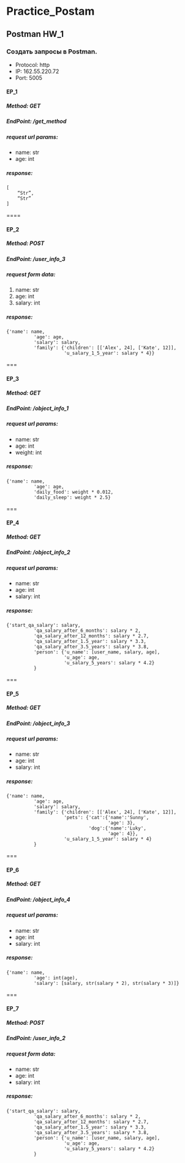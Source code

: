 # Practice_Postam

Postman
HW_1
---

### Создать запросы в Postman.

* Protocol: http
* IP: 162.55.220.72
* Port: 5005

#### EP_1
##### Method: GET
##### EndPoint: /get_method
##### request url params: 
* name: str
* age: int

##### response: 
```
[
    “Str”,
    “Str”
]
```
====

#### EP_2
##### Method: POST
##### EndPoint: /user_info_3
##### request form data: 
1. name: str
2. age: int
3. salary: int

##### response: 
```
{'name': name,
          'age': age,
          'salary': salary,
          'family': {'children': [['Alex', 24], ['Kate', 12]],
                     'u_salary_1_5_year': salary * 4}}
```
===

#### EP_3
##### Method: GET
##### EndPoint: /object_info_1
##### request url params: 
* name: str
* age: int
* weight: int

##### response: 
```
{'name': name,
          'age': age,
          'daily_food': weight * 0.012,
          'daily_sleep': weight * 2.5}
```
===

#### EP_4
##### Method: GET
##### EndPoint: /object_info_2
##### request url params: 
* name: str
* age: int
* salary: int

##### response: 
```
{'start_qa_salary': salary,
          'qa_salary_after_6_months': salary * 2,
          'qa_salary_after_12_months': salary * 2.7,
          'qa_salary_after_1.5_year': salary * 3.3,
          'qa_salary_after_3.5_years': salary * 3.8,
          'person': {'u_name': [user_name, salary, age],
                     'u_age': age,
                     'u_salary_5_years': salary * 4.2}
          }
```
===

#### EP_5
##### Method: GET
##### EndPoint: /object_info_3
##### request url params: 
* name: str
* age: int
* salary: int

##### response:
```
{'name': name,
          'age': age,
          'salary': salary,
          'family': {'children': [['Alex', 24], ['Kate', 12]],
                     'pets': {'cat':{'name':'Sunny',
                                     'age': 3},
                              'dog':{'name':'Luky',
                                     'age': 4}},
                     'u_salary_1_5_year': salary * 4}
          }
```
===

#### EP_6
##### Method: GET
##### EndPoint: /object_info_4
##### request url params: 
* name: str
* age: int
* salary: int

##### response: 
```
{'name': name,
          'age': int(age),
          'salary': [salary, str(salary * 2), str(salary * 3)]}
```
===

#### EP_7
##### Method: POST
##### EndPoint: /user_info_2
##### request form data: 
* name: str
* age: int
* salary: int

##### response: 
```
{'start_qa_salary': salary,
          'qa_salary_after_6_months': salary * 2,
          'qa_salary_after_12_months': salary * 2.7,
          'qa_salary_after_1.5_year': salary * 3.3,
          'qa_salary_after_3.5_years': salary * 3.8,
          'person': {'u_name': [user_name, salary, age],
                     'u_age': age,
                     'u_salary_5_years': salary * 4.2}
          }
```
